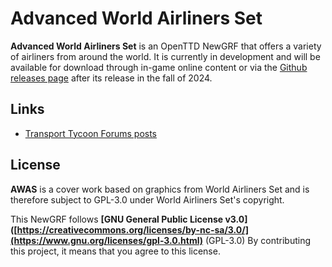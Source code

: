 # Advanced World Airliners Set

**Advanced World Airliners Set** is an OpenTTD NewGRF that offers a variety of airliners from around the world.
It is currently in development and will be available for download through in-game online content or via the [Github releases page](https://github.com/CoconutKR/AWAS/releases) after its release in the fall of 2024.

## Links
- [Transport Tycoon Forums posts](https://www.tt-forums.net/viewtopic.php?t=91152&sid=ae0a3a7497cd422c20a3d06952cca196)

## License
**AWAS** is a cover work based on graphics from World Airliners Set and is therefore subject to GPL-3.0 under World Airliners Set's copyright.

This NewGRF follows **[GNU General Public License v3.0]([https://creativecommons.org/licenses/by-nc-sa/3.0/](https://www.gnu.org/licenses/gpl-3.0.html)** (GPL-3.0)
By contributing this project, it means that you agree to this license.
